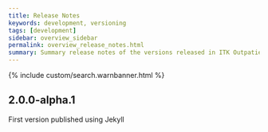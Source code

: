 ```yaml
---
title: Release Notes
keywords: development, versioning
tags: [development]
sidebar: overview_sidebar
permalink: overview_release_notes.html
summary: Summary release notes of the versions released in ITK Outpatient letter Implementation Guide
---
```


{% include custom/search.warnbanner.html %}

  
## 2.0.0-alpha.1 ##
First version published using Jekyll

